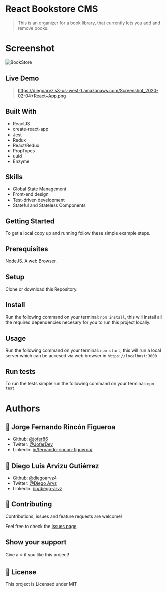 # React Bookstore CMS

> This is an organizer for a book library, that currently lets you add and remove books.

# Screenshot

![BookStore](https://diegoarvz.s3-us-west-1.amazonaws.com/Screenshot_2020-02-04+React+App.png)

## Live Demo

> https://diegoarvz.s3-us-west-1.amazonaws.com/Screenshot_2020-02-04+React+App.png

## Built With

- ReactJS
- create-react-app
- Jest
- Redux
- React/Redux
- PropTypes
- uuid
- Enzyme

## Skills

- Global State Management
- Front-end design
- Test-driven development
- Stateful and Stateless Components

## Getting Started

To get a local copy up and running follow these simple example steps.

## Prerequisites
  NodeJS.
  A web Browser. 

## Setup
  Clone or download this Repository.

## Install
  Run the following command on your terminal: `npm install`, this will install all the required dependencies necesary for you to run this project locally.

## Usage
  Run the following command on your terminal: `npm start`, this will run a local server which can be accesed via web browser in `https://localhost:3000`

## Run tests
  To run the tests simple run the following command on your terminal: `npm test`

# Authors

## 👤 **Jorge Fernando Rincón Figueroa**

- Github: [@jofer86](https://github.com/jofer86)
- Twitter: [@JoferDev](https://twitter.com/JoferDev)
- Linkedin: [in/fernando-rincon-figueroa/](https://www.linkedin.com/in/fernando-rincon-figueroa/)

## 👤 **Diego Luis Arvizu Gutiérrez**

- Github: [@diegoarvz4](https://github.com/diegoarvz4)
- Twitter: [@Diego Arvz](https://twitter.com/Darvizu_gutier)
- Linkedin: [/in/diego-arvz](https://linkedin.com/linkedinhandle)

## 🤝 Contributing

Contributions, issues and feature requests are welcome!

Feel free to check the [issues page](issues/).

## Show your support

Give a ⭐️ if you like this project!

## 📝 License

This project is Licensed under MIT